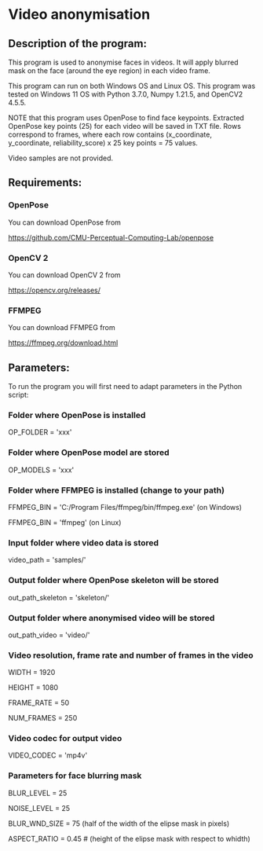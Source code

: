 # Video anonymisation

## Description of the program:

This program is used to anonymise faces in videos. It will apply blurred mask on the face (around the eye region) in each video frame.

This program can run on both Windows OS and Linux OS. This program was tested on Windows 11 OS with Python 3.7.0, Numpy 1.21.5, and OpenCV2 4.5.5.

NOTE that this program uses OpenPose to find face keypoints. Extracted OpenPose key points (25) for each video will be saved in TXT file. Rows correspond to frames, where each row contains (x_coordinate, y_coordinate, reliability_score) x 25 key points = 75 values.

Video samples are not provided. 

## Requirements:
### OpenPose
You can download OpenPose from

https://github.com/CMU-Perceptual-Computing-Lab/openpose

### OpenCV 2
You can download OpenCV 2 from

https://opencv.org/releases/

### FFMPEG
You can download FFMPEG from

https://ffmpeg.org/download.html

## Parameters:
To run the program you will first need to adapt parameters in the Python script:

### Folder where OpenPose is installed

OP_FOLDER = 'xxx'

### Folder where OpenPose model are stored

OP_MODELS = 'xxx'

### Folder where FFMPEG is installed (change to your path)

FFMPEG_BIN = 'C:/Program Files/ffmpeg/bin/ffmpeg.exe' (on Windows)

FFMPEG_BIN = 'ffmpeg' (on Linux)

### Input folder where video data is stored

video_path = 'samples/'

### Output folder where OpenPose skeleton will be stored

out_path_skeleton = 'skeleton/'

### Output folder where anonymised video will be stored

out_path_video = 'video/'

### Video resolution, frame rate and number of frames in the video

WIDTH = 1920

HEIGHT = 1080

FRAME_RATE = 50

NUM_FRAMES = 250

### Video codec for output video

VIDEO_CODEC = 'mp4v'

### Parameters for face blurring mask

BLUR_LEVEL = 25

NOISE_LEVEL = 25

BLUR_WND_SIZE = 75 (half of the width of the elipse mask in pixels)

ASPECT_RATIO = 0.45 # (height of the elipse mask with respect to whidth)


